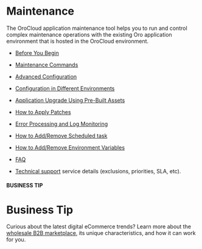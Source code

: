 <!-- meta: description = Best practices for using the OroCloud application maintenance tools to control complex maintenance operations run on the Oro applications -->

<a id="cloud-maintenance"></a>

# Maintenance

The OroCloud application maintenance tool helps you to run and control complex maintenance operations with the existing Oro application environment that is hosted in the OroCloud environment.

* [Before You Begin](before-you-begin.md)
* [Maintenance Commands](basic-use.md)
* [Advanced Configuration](advanced-use.md)
* [Configuration in Different Environments](dif-environments.md)
* [Application Upgrade Using Pre-Built Assets](deploy-pre-built-assets.md)
* [How to Apply Patches](patches.md)
* [Error Processing and Log Monitoring](errors.md)
* [How to Add/Remove Scheduled task](scheduled-tasks.md)
* [How to Add/Remove Environment Variables](env-vars.md)
* [FAQ](faq.md)

* [Technical support](../support.md#cloud-support) service details (exclusions, priorities, SLA, etc).

#### BUSINESS TIP
# Business Tip

Curious about the latest digital eCommerce trends? Learn more about the <a href="https://oroinc.com/oromarketplace/b2b-marketplace/" target="_blank">wholesale B2B marketplace</a>, its unique characteristics, and how it can work for you.
